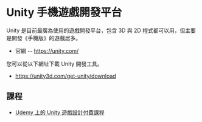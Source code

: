 # Unity 手機遊戲開發平台

Unity 是目前最廣為使用的遊戲開發平台，包含 3D 與 2D 程式都可以用，但主要是開發《手機版》的遊戲居多。

* 官網 -- https://unity.com/

您可以從以下網址下載 Unity 開發工具。

* https://unity3d.com/get-unity/download

## 課程

* [Udemy 上的 Unity 遊戲設計付費課程](https://www.udemy.com/topic/unity/?persist_locale&locale=zh_TW)
